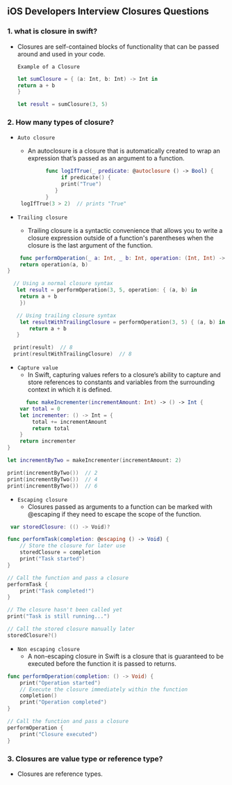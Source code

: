 ## iOS Developers Interview Closures Questions

### 1. what is closure in swift?
  - Closures are self-contained blocks of functionality that can be passed around and used in your code.
    
    `Example of a Closure`
    ```swift
    let sumClosure = { (a: Int, b: Int) -> Int in
    return a + b
    }
    
    let result = sumClosure(3, 5)
    ```

### 2. How many types of closure?
- `Auto closure`
    - An autoclosure is a closure that is automatically created to wrap an expression that’s passed as an argument to a 
      function.
      
  ```swift
           func logIfTrue(_ predicate: @autoclosure () -> Bool) {
                if predicate() {
                print("True")
              }
           }
   logIfTrue(3 > 2)  // prints "True"
  ```
- `Trailing closure`
    - Trailing closure is a syntactic convenience that allows you to write a closure expression outside of a function's parentheses when the closure is the last argument of the function.
```swift
    func performOperation(_ a: Int, _ b: Int, operation: (Int, Int) -> Int) -> Int {
    return operation(a, b)
}

  // Using a normal closure syntax
   let result = performOperation(3, 5, operation: { (a, b) in
    return a + b
    })

   // Using trailing closure syntax
    let resultWithTrailingClosure = performOperation(3, 5) { (a, b) in
       return a + b
   }

  print(result)  // 8
  print(resultWithTrailingClosure)  // 8
```
- `Capture value`
    - In Swift, capturing values refers to a closure’s ability to capture and store references to constants and variables from the surrounding context in which it is defined.
    
```swift
      func makeIncrementer(incrementAmount: Int) -> () -> Int {
    var total = 0
    let incrementer: () -> Int = {
        total += incrementAmount
        return total
    }
    return incrementer
}

let incrementByTwo = makeIncrementer(incrementAmount: 2)

print(incrementByTwo())  // 2
print(incrementByTwo())  // 4
print(incrementByTwo())  // 6
```
- `Escaping closure`
     - Closures passed as arguments to a function can be marked with @escaping if they need to escape the scope of the 
       function.
```swift
 var storedClosure: (() -> Void)?

func performTask(completion: @escaping () -> Void) {
    // Store the closure for later use
    storedClosure = completion
    print("Task started")
}

// Call the function and pass a closure
performTask {
    print("Task completed!")
}

// The closure hasn't been called yet
print("Task is still running...")

// Call the stored closure manually later
storedClosure?()
```
- `Non escaping closure`
    - A non-escaping closure in Swift is a closure that is guaranteed to be executed before the function it is passed to 
      returns.
```swift
func performOperation(completion: () -> Void) {
    print("Operation started")
    // Execute the closure immediately within the function
    completion()
    print("Operation completed")
}

// Call the function and pass a closure
performOperation {
    print("Closure executed")
}
```
### 3. Closures are value type or reference type?
  - Closures are reference types.
